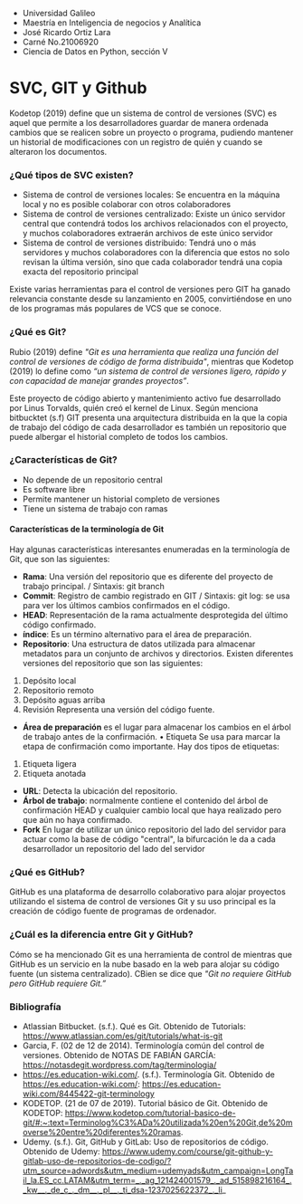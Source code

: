 - Universidad Galileo
- Maestría en Inteligencia de negocios y Analítica
- José Ricardo Ortiz Lara
- Carné No.21006920
- Ciencia de Datos en Python, sección V

# SVC, GIT y Github

Kodetop (2019) define que un sistema de control de versiones (SVC) es aquel que permite a los desarrolladores guardar de manera ordenada cambios que se realicen sobre un proyecto o programa, pudiendo mantener un historial de modificaciones con un registro de quién y cuando se alteraron los documentos. 

### ¿Qué tipos de SVC existen?
- Sistema de control de versiones locales: Se encuentra en la máquina local y no es posible colaborar con otros colaboradores
- Sistema de control de versiones centralizado: Existe un único servidor central que contendrá todos los archivos relacionados con el proyecto, y muchos colaboradores extraerán archivos de este único servidor
- Sistema de control de versiones distribuido: Tendrá uno o más servidores y muchos colaboradores con la diferencia que estos no solo revisan la última versión, sino que cada colaborador tendrá una copia exacta del repositorio principal

Existe varias herramientas para el control de versiones pero GIT ha ganado relevancia constante desde su lanzamiento en 2005, convirtiéndose en uno de los programas más populares de VCS que se conoce.

### ¿Qué es Git?
Rubio (2019) define *"Git es una herramienta que realiza una función del control de versiones de código de forma distribuida"*, mientras que Kodetop (2019) lo define como *“un sistema de control de versiones ligero, rápido y con capacidad de manejar grandes proyectos”*.

Este proyecto de código abierto y mantenimiento activo fue desarrollado por Linus Torvalds, quién creó el kernel de Linux. Según menciona bitbucktet (s.f) GIT presenta una arquitectura distribuida en la que la copia de trabajo del código de cada desarrollador es también un repositorio que puede albergar el historial completo de todos los cambios.

### ¿Características de Git?
- No depende de un repositorio central
- Es software libre
- Permite mantener un historial completo de versiones
- Tiene un sistema de trabajo con ramas

#### Características de la terminología de Git
Hay algunas características interesantes enumeradas en la terminología de Git, que son las siguientes:
- **Rama**: Una versión del repositorio que es diferente del proyecto de trabajo principal.  / Sintaxis: git branch
- **Commit**: Registro de cambio registrado en GIT / Sintaxis: git log: se usa para ver los últimos cambios confirmados en el código.
- **HEAD**: Representación de la rama actualmente desprotegida del último código confirmado.
- **índice**: Es un término alternativo para el área de preparación.
- **Repositorio**: Una estructura de datos utilizada para almacenar metadatos para un conjunto de archivos y directorios. Existen diferentes versiones del repositorio que son las siguientes:
1. Depósito local
2. Repositorio remoto
3. Depósito aguas arriba
4. Revisión Representa una versión del código fuente. 
- **Área de preparación** es el lugar para almacenar los cambios en el árbol de trabajo antes de la confirmación.
•	Etiqueta Se usa para marcar la etapa de confirmación como importante.  Hay dos tipos de etiquetas:
1. Etiqueta ligera
2. Etiqueta anotada
- **URL**: Detecta la ubicación del repositorio.
- **Árbol de trabajo**: normalmente contiene el contenido del árbol de confirmación HEAD y cualquier cambio local que haya realizado pero que aún no haya confirmado.
- **Fork** En lugar de utilizar un único repositorio del lado del servidor para actuar como la base de código "central", la bifurcación le da a cada desarrollador un repositorio del lado del servidor

### ¿Qué es GitHub?
GitHub es una plataforma de desarrollo colaborativo para alojar proyectos utilizando el sistema de control de versiones Git y su uso principal es la creación de código fuente de programas de ordenador.

### ¿Cuál es la diferencia entre Git y GitHub?
Cómo se ha mencionado Git es una herramienta de control de mientras que GitHub es un servicio en la nube basado en la web para alojar su código fuente (un sistema centralizado). CBien se dice que *"Git no requiere GitHub pero GitHub requiere Git.”*

### Bibliografía
- Atlassian Bitbucket. (s.f.). Qué es Git. Obtenido de Tutorials: https://www.atlassian.com/es/git/tutorials/what-is-git
- Garcia, F. (02 de 12 de 2014). Terminología común del control de versiones. Obtenido de NOTAS DE FABIÁN GARCÍA: https://notasdegit.wordpress.com/tag/terminologia/
- https://es.education-wiki.com/. (s.f.). Terminología Git. Obtenido de https://es.education-wiki.com/: https://es.education-wiki.com/8445422-git-terminology
- KODETOP. (21 de 07 de 2019). Tutorial básico de Git. Obtenido de KODETOP: https://www.kodetop.com/tutorial-basico-de-git/#:~:text=Terminolog%C3%ADa%20utilizada%20en%20Git,de%20moverse%20entre%20diferentes%20ramas.
- Udemy. (s.f.). Git, GitHub y GitLab: Uso de repositorios de código. Obtenido de Udemy: https://www.udemy.com/course/git-github-y-gitlab-uso-de-repositorios-de-codigo/?utm_source=adwords&utm_medium=udemyads&utm_campaign=LongTail_la.ES_cc.LATAM&utm_term=_._ag_121424001579_._ad_515898216164_._kw__._de_c_._dm__._pl__._ti_dsa-1237025622372_._li_

